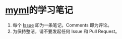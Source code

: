 # [myml](myml.ml)的学习笔记
1. 每个 [Issue](https://github.com/myml/myml.ml/issues) 即为一条笔记，Comments 即为评论。
2. 为保持整洁，请不要发起任何 Issue 和 Pull Request。
